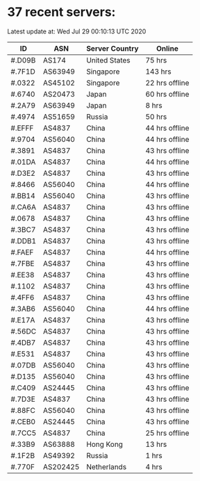 # 37 recent servers:

Latest update at: Wed Jul 29 00:10:13 UTC 2020

| ID | ASN | Server Country | Online |
| -- | --- | -------------- | ------ |
| #.D09B | AS174 | United States | 75 hrs |
| #.7F1D | AS63949 | Singapore | 143 hrs |
| #.0322 | AS45102 | Singapore | 22 hrs offline |
| #.6740 | AS20473 | Japan | 60 hrs offline |
| #.2A79 | AS63949 | Japan | 8 hrs |
| #.4974 | AS51659 | Russia | 50 hrs |
| #.EFFF | AS4837 | China | 44 hrs offline |
| #.9704 | AS56040 | China | 44 hrs offline |
| #.3891 | AS4837 | China | 43 hrs offline |
| #.01DA | AS4837 | China | 44 hrs offline |
| #.D3E2 | AS4837 | China | 43 hrs offline |
| #.8466 | AS56040 | China | 44 hrs offline |
| #.BB14 | AS56040 | China | 43 hrs offline |
| #.CA6A | AS4837 | China | 43 hrs offline |
| #.0678 | AS4837 | China | 43 hrs offline |
| #.3BC7 | AS4837 | China | 43 hrs offline |
| #.DDB1 | AS4837 | China | 43 hrs offline |
| #.FAEF | AS4837 | China | 44 hrs offline |
| #.7FBE | AS4837 | China | 43 hrs offline |
| #.EE38 | AS4837 | China | 43 hrs offline |
| #.1102 | AS4837 | China | 43 hrs offline |
| #.4FF6 | AS4837 | China | 43 hrs offline |
| #.3AB6 | AS56040 | China | 44 hrs offline |
| #.E17A | AS4837 | China | 43 hrs offline |
| #.56DC | AS4837 | China | 43 hrs offline |
| #.4DB7 | AS4837 | China | 43 hrs offline |
| #.E531 | AS4837 | China | 43 hrs offline |
| #.07DB | AS56040 | China | 43 hrs offline |
| #.D135 | AS56040 | China | 43 hrs offline |
| #.C409 | AS24445 | China | 43 hrs offline |
| #.7D3E | AS4837 | China | 43 hrs offline |
| #.88FC | AS56040 | China | 43 hrs offline |
| #.CEB0 | AS24445 | China | 43 hrs offline |
| #.7CC5 | AS4837 | China | 25 hrs offline |
| #.33B9 | AS63888 | Hong Kong | 13 hrs |
| #.1F2B | AS49392 | Russia | 1 hrs |
| #.770F | AS202425 | Netherlands | 4 hrs |

